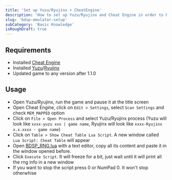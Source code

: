 ```yaml
---
title: 'Set up Yuzu/Ryujinx + CheatEngine'
description: 'How to set up Yuzu/Ryujinx and Cheat Engine in order to RNG in BDSP using lua scripts'
slug: 'bdsp-emulator-setup'
subCategory: 'Basic Knowledge'
isRoughDraft: true
---
```


## Requirements

- Installed [Cheat Engine](https://www.cheatengine.org/downloads.php)
- Installed [Yuzu](https://yuzu-emu.org/downloads/)/[Ryujinx](https://ryujinx.org/download)
- Updated game to any version after 1.1.0

## Usage

- Open Yuzu/Ryujinx, run the game and pause it at the title screen
- Open Cheat Engine, click on `Edit > Settings`, select `Scan Settings` and check `MEM_MAPPED` option
- Click on `File > Open Process` and select Yuzu/Ryujinx process (Yuzu will look like `xxxx-yuzu xxx | game name`, Ryujinx will look like `xxxx-Ryujinx x.x.xxxx - game name`)
- Click on `Table > Show Cheat Table Lua Script`. A new window called `Lua Script: Cheat Table` will appear
- Open [BDSP_RNG.lua](https://github.com/Real96/BDSP-CheatEngine-Lua) with a text editor, copy all its content and paste it in the window opened before.
- Click `Execute Script`. It will freeze for a bit, just wait until it will print all the rng info in a new window
- If you want to stop the script press 0 or NumPad 0. It won't stop otherwhise
